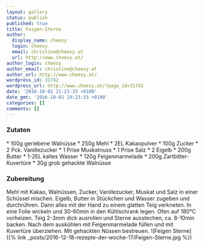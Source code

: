 ```yaml
---
layout: gallery
status: publish
published: true
title: Feigen-Sterne
author:
  display_name: cheesy
  login: cheesy
  email: christine@cheesy.at
  url: http://www.cheesy.at/
author_login: cheesy
author_email: christine@cheesy.at
author_url: http://www.cheesy.at/
wordpress_id: 31742
wordpress_url: http://www.cheesy.at/?page_id=31742
date: '2016-10-02 21:23:33 +0100'
date_gmt: '2016-10-02 19:23:33 +0100'
categories: []
comments: []
---
```

### Zutaten
\* 100g geriebene Walnüsse
\* 250g Mehl
\* 2EL Kakaopulver
\* 100g Zucker
\* 2 Pck. Vanillezucker
\* 1 Prise Muskatnuss
\* 1 Prise Salz
\* 2 Eigelb
\* 200g Butter
\* 1-2EL kaltes Wasser
\* 120g Feigenmarmelade
\* 200g Zartbitter-Kuvertüre
\* 30g grob gehackte Walnüsse
### Zubereitung
Mehl mit Kakao, Walnüssen, Zucker, Vanillezucker, Muskat und Salz in einer Schüssel mischen. Eigelb, Butter in Stückchen und Wasser zugeben und durchrühren. Dann alles mit der Hand zu einem glatten Teig verkneten. In eine Folie wickeln und 30-60min in den Kühlschrank legen. Ofen auf 180°C vorheizen. Teig 2-3mm dick ausrollen und Sterne ausstechen, ca. 8-10min backen. Nach dem auskühlen mit Feigenmarmelade füllen und mit Kuvertüre überziehen. Mit gehackten Nüssen bestreuen.
![Feigen Sterne]({% link _posts/2016-12-18-rezepte-der-woche-17/Feigen-Sterne.jpg %})
